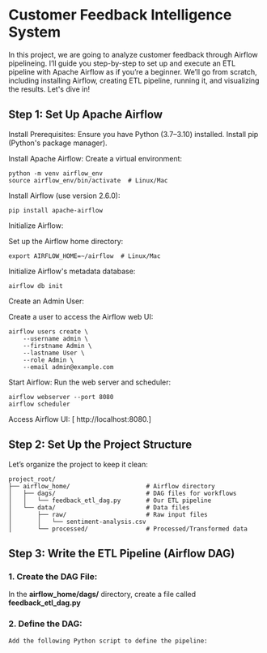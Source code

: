 # Customer Feedback Intelligence System
In this project, we are going to analyze customer feedback through Airflow pipelineing.
I’ll guide you step-by-step to set up and execute an ETL pipeline with Apache Airflow as if you’re a beginner. We’ll go from scratch, including installing Airflow, creating ETL pipeline, running it, and visualizing the results. Let's dive in!

## Step 1: Set Up Apache Airflow

Install Prerequisites:
Ensure you have Python (3.7–3.10) installed.
Install pip (Python's package manager).

Install Apache Airflow:
Create a virtual environment:
```
python -m venv airflow_env
source airflow_env/bin/activate  # Linux/Mac
```

Install Airflow (use version 2.6.0):
```
pip install apache-airflow
```

Initialize Airflow:

Set up the Airflow home directory:
```
export AIRFLOW_HOME=~/airflow  # Linux/Mac
```

Initialize Airflow's metadata database:
```
airflow db init
```
Create an Admin User:

Create a user to access the Airflow web UI:
```
airflow users create \
    --username admin \
    --firstname Admin \
    --lastname User \
    --role Admin \
    --email admin@example.com
```
Start Airflow:
Run the web server and scheduler:
```
airflow webserver --port 8080
airflow scheduler
```
Access Airflow UI:
[ http://localhost:8080.]

## Step 2: Set Up the Project Structure

Let’s organize the project to keep it clean:
```
project_root/
├── airflow_home/                     # Airflow directory
│   ├── dags/                         # DAG files for workflows
│   │   └── feedback_etl_dag.py       # Our ETL pipeline
│   └── data/                         # Data files
│       ├── raw/                      # Raw input files
│       │   └── sentiment-analysis.csv
│       └── processed/                # Processed/Transformed data

```

## Step 3: Write the ETL Pipeline (Airflow DAG)

### 1. Create the DAG File:

In the **airflow_home/dags/** directory, create a file called    **feedback_etl_dag.py**

### 2. Define the DAG:

    Add the following Python script to define the pipeline:

